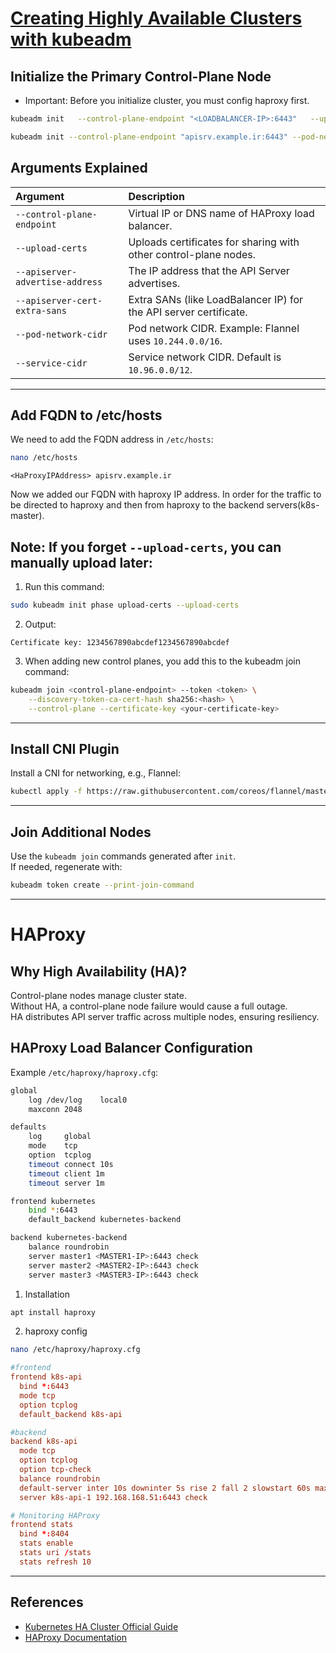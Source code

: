 # [Creating Highly Available Clusters with kubeadm](https://kubernetes.io/docs/setup/production-environment/tools/kubeadm/high-availability/)

## Initialize the Primary Control-Plane Node
* Important: Before you initialize cluster, you must config haproxy first.
```bash
kubeadm init   --control-plane-endpoint "<LOADBALANCER-IP>:6443"   --upload-certs   --apiserver-advertise-address "<MASTER1-IP>"   --apiserver-cert-extra-sans "<LOADBALANCER-IP>"   --pod-network-cidr "10.244.0.0/16"   --service-cidr "10.96.0.0/12"
```
```bash
kubeadm init --control-plane-endpoint "apisrv.example.ir:6443" --pod-network-cidr=10.244.0.0/16 --upload-certs
```

## Arguments Explained
| Argument | Description |
|:---|:---|
| `--control-plane-endpoint` | Virtual IP or DNS name of HAProxy load balancer. |
| `--upload-certs` | Uploads certificates for sharing with other control-plane nodes. |
| `--apiserver-advertise-address` | The IP address that the API Server advertises. |
| `--apiserver-cert-extra-sans` | Extra SANs (like LoadBalancer IP) for the API server certificate. |
| `--pod-network-cidr` | Pod network CIDR. Example: Flannel uses `10.244.0.0/16`. |
| `--service-cidr` | Service network CIDR. Default is `10.96.0.0/12`. |

---

## Add FQDN to /etc/hosts
We need to add the FQDN address in `/etc/hosts`:
```bash
nano /etc/hosts
```
```text
<HaProxyIPAddress> apisrv.example.ir  
```
Now we added our FQDN with haproxy IP address. In order for the traffic to be directed to haproxy and then from haproxy to the backend servers(k8s-master).

## **Note:** If you forget `--upload-certs`, you can manually upload later:
1. Run this command:
```bash
sudo kubeadm init phase upload-certs --upload-certs
```
2. Output:
```text
Certificate key: 1234567890abcdef1234567890abcdef
```
3. When adding new control planes, you add this to the kubeadm join command:
```bash
kubeadm join <control-plane-endpoint> --token <token> \
    --discovery-token-ca-cert-hash sha256:<hash> \
    --control-plane --certificate-key <your-certificate-key>
```

---

## Install CNI Plugin
Install a CNI for networking, e.g., Flannel:
```bash
kubectl apply -f https://raw.githubusercontent.com/coreos/flannel/master/Documentation/kube-flannel.yml
```

---

## Join Additional Nodes
Use the `kubeadm join` commands generated after `init`.  
If needed, regenerate with:
```bash
kubeadm token create --print-join-command
```

---

# HAProxy

## Why High Availability (HA)?
Control-plane nodes manage cluster state.  
Without HA, a control-plane node failure would cause a full outage.  
HA distributes API server traffic across multiple nodes, ensuring resiliency.

## HAProxy Load Balancer Configuration
Example `/etc/haproxy/haproxy.cfg`:
```bash
global
    log /dev/log    local0
    maxconn 2048

defaults
    log     global
    mode    tcp
    option  tcplog
    timeout connect 10s
    timeout client 1m
    timeout server 1m

frontend kubernetes
    bind *:6443
    default_backend kubernetes-backend

backend kubernetes-backend
    balance roundrobin
    server master1 <MASTER1-IP>:6443 check
    server master2 <MASTER2-IP>:6443 check
    server master3 <MASTER3-IP>:6443 check
```

1. Installation 
```bash
apt install haproxy
```

2. haproxy config
```bash
nano /etc/haproxy/haproxy.cfg
```
```conf
#frontend
frontend k8s-api
  bind *:6443
  mode tcp
  option tcplog
  default_backend k8s-api

#backend
backend k8s-api
  mode tcp
  option tcplog
  option tcp-check
  balance roundrobin
  default-server inter 10s downinter 5s rise 2 fall 2 slowstart 60s maxconn 250 maxqueue 256 weight 100
  server k8s-api-1 192.168.168.51:6443 check

# Monitoring HAProxy
frontend stats
  bind *:8404
  stats enable
  stats uri /stats
  stats refresh 10
```

---

## References
- [Kubernetes HA Cluster Official Guide](https://kubernetes.io/docs/setup/production-environment/tools/kubeadm/high-availability/)
- [HAProxy Documentation](https://www.haproxy.org/)
